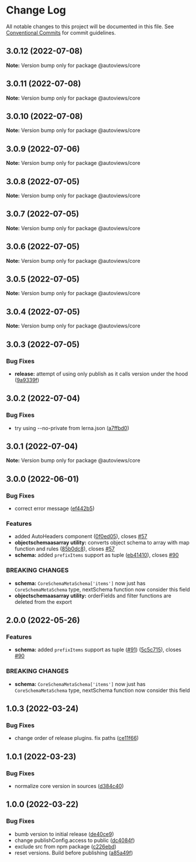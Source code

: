 # Change Log

All notable changes to this project will be documented in this file.
See [Conventional Commits](https://conventionalcommits.org) for commit guidelines.

## 3.0.12 (2022-07-08)

**Note:** Version bump only for package @autoviews/core





## 3.0.11 (2022-07-08)

**Note:** Version bump only for package @autoviews/core

## 3.0.10 (2022-07-08)

**Note:** Version bump only for package @autoviews/core

## 3.0.9 (2022-07-06)

**Note:** Version bump only for package @autoviews/core

## 3.0.8 (2022-07-05)

**Note:** Version bump only for package @autoviews/core

## 3.0.7 (2022-07-05)

**Note:** Version bump only for package @autoviews/core

## 3.0.6 (2022-07-05)

**Note:** Version bump only for package @autoviews/core

## 3.0.5 (2022-07-05)

**Note:** Version bump only for package @autoviews/core

## 3.0.4 (2022-07-05)

**Note:** Version bump only for package @autoviews/core

## 3.0.3 (2022-07-05)

### Bug Fixes

- **release:** attempt of using only publish as it calls version under the hood ([9a9339f](https://github.com/wix-incubator/autoviews/commit/9a9339fd9016bb97a1b95b110f10001433196518))

## 3.0.2 (2022-07-04)

### Bug Fixes

- try using --no-private from lerna.json ([a7ffbd0](https://github.com/wix-incubator/autoviews/commit/a7ffbd05252ee6b2a542cba2c19ef165ef38ef95))

## 3.0.1 (2022-07-04)

**Note:** Version bump only for package @autoviews/core

## 3.0.0 (2022-06-01)

### Bug Fixes

- correct error message ([ef442b5](https://github.com/wix-incubator/autoviews/commit/ef442b5ade82088909a14c79aadd58f5fc662fc4))

### Features

- added AutoHeaders component ([0f0ed05](https://github.com/wix-incubator/autoviews/commit/0f0ed0550c3651fd345a8b52a040f9e67e9f6195)), closes [#57](https://github.com/wix-incubator/autoviews/issues/57)
- **objectschemaasarray utility:** converts object schema to array with map function and rules ([85b0dc8](https://github.com/wix-incubator/autoviews/commit/85b0dc8655af57388604741198124f8ca5e8c585)), closes [#57](https://github.com/wix-incubator/autoviews/issues/57)
- **schema:** added `prefixItems` support as tuple ([eb41410](https://github.com/wix-incubator/autoviews/commit/eb414108781449a2f6d369151d67a3dc141a0996)), closes [#90](https://github.com/wix-incubator/autoviews/issues/90)

### BREAKING CHANGES

- **schema:** `CoreSchemaMetaSchema['items']` now just has `CoreSchemaMetaSchema` type,
  nextSchema function now consider this field
- **objectschemaasarray utility:** orderFields and filter functions are deleted from the export

## 2.0.0 (2022-05-26)

### Features

- **schema:** added `prefixItems` support as tuple ([#91](https://github.com/wix-incubator/autoviews/issues/91)) ([5c5c715](https://github.com/wix-incubator/autoviews/commit/5c5c715685906424edc07e339b28acb3f477da0a)), closes [#90](https://github.com/wix-incubator/autoviews/issues/90)

### BREAKING CHANGES

- **schema:** `CoreSchemaMetaSchema['items']` now just has `CoreSchemaMetaSchema` type,
  nextSchema function now consider this field

## 1.0.3 (2022-03-24)

### Bug Fixes

- change order of release plugins. fix paths ([ce11f66](https://github.com/wix-incubator/autoviews/commit/ce11f66b1f730d48fd4c60aa9e0cc1388b21206d))

## 1.0.1 (2022-03-23)

### Bug Fixes

- normalize core version in sources ([d384c40](https://github.com/wix-incubator/autoviews/commit/d384c4008208ca18d9d2def9e8cd43849358f9ab))

## 1.0.0 (2022-03-22)

### Bug Fixes

- bumb version to initial release ([de40ce9](https://github.com/wix-incubator/autoviews/commit/de40ce98c7690927cfbf2bbf86b5073f06ba5ae3))
- change publishConfig.access to public ([dc4084f](https://github.com/wix-incubator/autoviews/commit/dc4084f40ae95c4148d50f0b44175ae040cb1851))
- exclude src from npm package ([c226ebd](https://github.com/wix-incubator/autoviews/commit/c226ebde7916095b6a42a800c6b2f554b850f8ff))
- reset versions. Build before publishing ([a85a49f](https://github.com/wix-incubator/autoviews/commit/a85a49f3572b5ab3303821567d00685031fd78ef))
